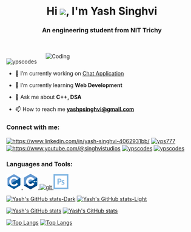 
<h1 align="center">Hi <img src="https://user-images.githubusercontent.com/42378118/110234147-e3259600-7f4e-11eb-95be-0c4047144dea.gif" width="30">, I'm Yash Singhvi</h1>
<h3 align="center">An engineering student from NIT Trichy</h3>
<br><br>
<img align="right" alt="Coding" width="400" src="https://cdn.dribbble.com/users/1162077/screenshots/3848914/programmer.gif">

<p align="left"> <img src="https://komarev.com/ghpvc/?username=ypscodes&label=Profile%20views&color=0e75b6&style=flat" alt="ypscodes" /> </p>

- 🔭 I’m currently working on [Chat Application](https://github.com/ypscodes/Chat-Application)

- 🌱 I’m currently learning **Web Development**

- 💬 Ask me about **C++, DSA**

- 📫 How to reach me **yashpsinghvi@gmail.com**

<h3 align="left">Connect with me:</h3>
<p align="left">
<a href="https://www.linkedin.com/in/yash-singhvi-4062931bb/" target="blank"><img align="center" src="https://raw.githubusercontent.com/rahuldkjain/github-profile-readme-generator/master/src/images/icons/Social/linked-in-alt.svg" alt="https://www.linkedin.com/in/yash-singhvi-4062931bb/" height="30" width="40" /></a>
<a href="https://instagram.com/yps777" target="blank"><img align="center" src="https://raw.githubusercontent.com/rahuldkjain/github-profile-readme-generator/master/src/images/icons/Social/instagram.svg" alt="yps777" height="30" width="40" /></a>
<a href="https://www.youtube.com/@singhvistudios" target="blank"><img align="center" src="https://raw.githubusercontent.com/rahuldkjain/github-profile-readme-generator/master/src/images/icons/Social/youtube.svg" alt="https://www.youtube.com/@singhvistudios" height="30" width="40" /></a>
<a href="https://www.codechef.com/users/ypscodes" target="blank"><img align="center" src="https://cdn.jsdelivr.net/npm/simple-icons@3.1.0/icons/codechef.svg" alt="ypscodes" height="30" width="40" /></a>
<a href="https://www.leetcode.com/ypscodes" target="blank"><img align="center" src="https://raw.githubusercontent.com/rahuldkjain/github-profile-readme-generator/master/src/images/icons/Social/leet-code.svg" alt="ypscodes" height="30" width="40" /></a>
</p>

<h3 align="left">Languages and Tools:</h3>
<p align="left"> <a href="https://www.cprogramming.com/" target="_blank" rel="noreferrer"> <img src="https://raw.githubusercontent.com/devicons/devicon/master/icons/c/c-original.svg" alt="c" width="40" height="40"/> </a> <a href="https://www.w3schools.com/cpp/" target="_blank" rel="noreferrer"> <img src="https://raw.githubusercontent.com/devicons/devicon/master/icons/cplusplus/cplusplus-original.svg" alt="cplusplus" width="40" height="40"/> </a> <a href="https://git-scm.com/" target="_blank" rel="noreferrer"> <img src="https://www.vectorlogo.zone/logos/git-scm/git-scm-icon.svg" alt="git" width="40" height="40"/> </a> <a href="https://www.photoshop.com/en" target="_blank" rel="noreferrer"> <img src="https://raw.githubusercontent.com/devicons/devicon/master/icons/photoshop/photoshop-line.svg" alt="photoshop" width="40" height="40"/> </a> </p>

[![Yash's GitHub stats-Dark](https://github-readme-stats.vercel.app/api?username=ypscodes&card_width=500&show_icons=true&theme=moltack#gh-dark-mode-only)](https://github.com/ypscodes/github-readme-stats#gh-dark-mode-only)
[![Yash's GitHub stats-Light](https://github-readme-stats.vercel.app/api?username=ypscodes&card_width=500&show_icons=true&theme=merko#gh-light-mode-only)](https://github.com/ypscodes/github-readme-stats#gh-light-mode-only)

[![Yash's GitHub stats](https://github-readme-streak-stats.herokuapp.com/?user=ypscodes&card_width=500&theme=moltack#gh-dark-mode-only)](https://github.com/ypscodes/github-readme-stats#gh-dark-mode-only)
[![Yash's GitHub stats](https://github-readme-streak-stats.herokuapp.com/?user=ypscodes&card_width=500&theme=merko#gh-light-mode-only)](https://github.com/ypscodes/github-readme-stats#gh-light-mode-only)

[![Top Langs](https://github-readme-stats.vercel.app/api/top-langs/?username=ypscodes&card_width=500&langs_count=7&theme=moltack#gh-dark-mode-only)](https://github.com/ypscodes/github-readme-stats#gh-dark-mode-only)
[![Top Langs](https://github-readme-stats.vercel.app/api/top-langs/?username=ypscodes&card_width=500&langs_count=7&theme=merko#gh-light-mode-only)](https://github.com/ypscodes/github-readme-stats#gh-light-mode-only)


